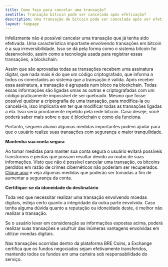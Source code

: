 ```yaml
---
title: Como faço para cancelar uma transação?
seotitle: Transação bitcoin pode ser cancelada após efetivação?
description: Uma transação de bitcoin pode ser cancelada após ser efetivada? Detalhes a respeito e mais informações sobre Blockchain, consulte esta página.
layout: faqpage
---
```

Infelizmente não é possível cancelar uma transação que já tenha sido efetivada. Uma característica importante envolvendo transações em bitcoin é a sua irreversibilidade. Isso se dá pela forma como o sistema bitcoin foi desenvolvido, assim como a tecnologia usada para registrar essas transações, a blockchain.

Assim que são aprovadas todas as transações recebem uma assinatura digital, que nada mais é do que um código criptografado, que informa a todos os conectados ao sistema que a transação é valida. Após receber essa assinatura, a transação é agrupada num bloco na blockchain. Todas essas informações são ligadas umas as outras e criptografadas com um código praticamente impossível de ser quebrado. Mesmo que fosse possível quebrar a criptografia de uma transação, para modifica-la ou cancelá-la, isso implicaria em ter que modificar todas as transações ligadas a ela. Isso seria prontamente repelido pela rede bitcoin. Caso deseje, você poderá saber mais sobre [o que é blockchain](o-que-e-blockchain.html) e [como ela funciona](como-funciona-o-blockchain.html).

Portanto, seguem abaixo algumas medidas importantes podem ajudar para que o usuário realize suas transações com segurança e maior tranquilidade.

**Mantenha sua conta segura**

Ao tomar medidas para manter sua conta segura o usuário evitará possíveis transtornos e perdas que possam resultar devido ao roubo de suas informações. Visto que não é possível cancelar uma transação, os bitcoins perdidos em razão de crimes cibernéticos não poderiam ser recuperados. [Clique aqui](/faq/como-posso-deixar-minha-conta-mais-segura.html) e veja algumas medidas que poderão ser tomadas a fim de aumentar a segurança da conta.

**Certifique-se da idoneidade do destinatário**

Toda vez que necessitar realizar uma transação envolvendo moedas digitais, esteja certo quanto a integridade da outra parte envolvida. Caso tenha alguma dúvida quanto a reputação ou idoneidade deste, é melhor não realizar a transação.

Se o usuário levar em consideração as informações expostas acima, poderá realizar suas transações e usufruir das inúmeras vantagens envolvidas em utilizar moedas digitais.

Nas transações ocorridas dentro da plataforma BRE Coins, a Exchange certifica que os fundos negociados sejam efetivamente transferidos, mantendo todos os fundos em uma carteira sob responsabilidade do serviço.
